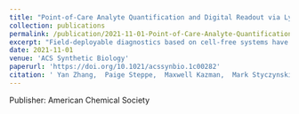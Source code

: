 ```yaml
---
title: "Point-of-Care Analyte Quantification and Digital Readout via Lysate-Based Cell-Free Biosensors Interfaced with Personal Glucose Monitors"
collection: publications
permalink: /publication/2021-11-01-Point-of-Care-Analyte-Quantification-and-Digital-Readout-via-Lysate-Based-Cell-Free-Biosensors-Interfaced-with-Personal-Glucose-Monitors
excerpt: "Field-deployable diagnostics based on cell-free systems have advanced greatly, but on-site quantification of target analytes remains a challenge. Here we demonstrate that Escherichia coli lysate-based cell-free biosensors coupled to a personal glucose monitor (PGM) can enable on-site analyte quantification, with the potential for straightforward reconfigurability to diverse types of analytes. We show that analyte-responsive regulators of transcription and translation can modulate the production of the reporter enzyme β-galactosidase, which in turn converts lactose into glucose for PGM quantification. Because glycolysis is active in the lysate and would readily deplete converted glucose, we decoupled enzyme production and glucose conversion to increase the end point signal output. However, this lysate metabolism did allow for one-pot removal of glucose present in complex samples (like human serum) without confounding target quantification. Taken together, our results show that integrating lysate-based cell-free biosensors with PGMs enables accessible target detection and quantification at the point of need.<br/><img src='/images/CF-PGM.png'>"
date: 2021-11-01
venue: 'ACS Synthetic Biology'
paperurl: 'https://doi.org/10.1021/acssynbio.1c00282'
citation: ' Yan Zhang,  Paige Steppe,  Maxwell Kazman,  Mark Styczynski, &quot;Point-of-Care Analyte Quantification and Digital Readout via Lysate-Based Cell-Free Biosensors Interfaced with Personal Glucose Monitors.&quot; ACS Synthetic Biology, 2021.'
---
```

Publisher: American Chemical Society
